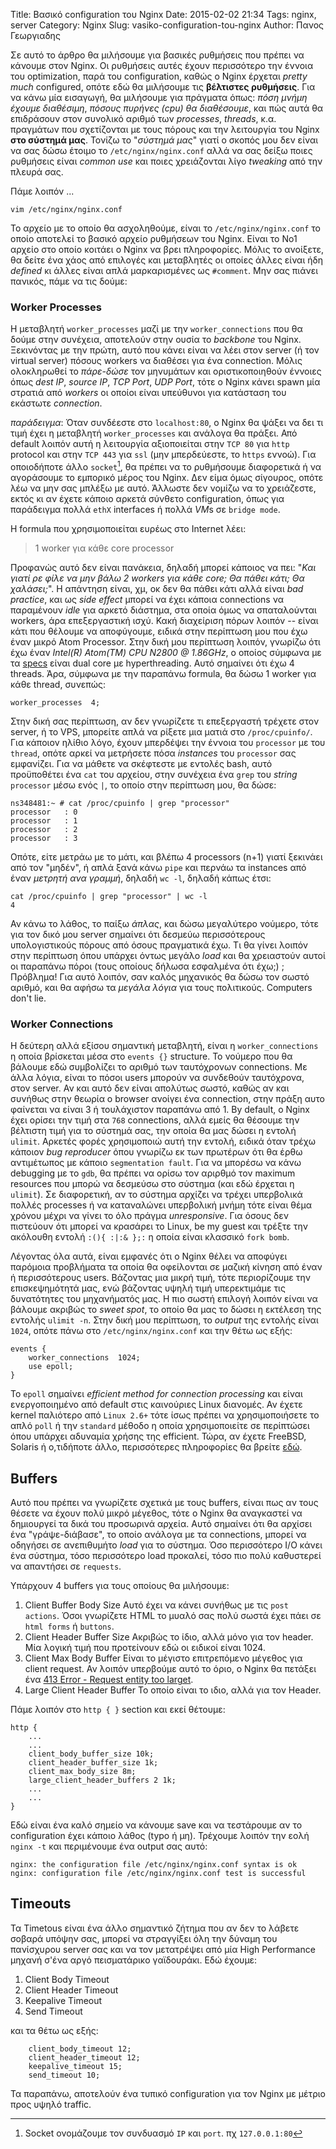 Title: Βασικό configuration του Nginx
Date: 2015-02-02 21:34
Tags: nginx, server
Category: Nginx
Slug: vasiko-configuration-tou-nginx
Author: Πανος Γεωργιαδης

Σε αυτό το άρθρο θα μιλήσουμε για βασικές ρυθμήσεις που πρέπει να κάνουμε
στον Nginx. Οι ρυθμήσεις αυτές έχουν περισσότερο την έννοια του 
optimization, παρά του configuration, καθώς ο Nginx έρχεται *pretty much*
configured, οπότε εδώ θα μιλήσουμε τις __βέλτιστες ρυθμήσεις__. Για να κάνω μία
εισαγωγή, θα μιλήσουμε για πράγματα όπως: *πόση μνήμη έχουμε διαθέσιμη*,
*πόσους πυρήνες (cpu) θα διαθέσουμε*, και πώς αυτά θα επιδράσουν 
στον συνολικό αριθμό των *processes*, *threads*, κ.α. πραγμάτων που σχετίζονται
με τους πόρους και την λειτουργία του Nginx __στο σύστημά μας__. Τονίζω το
"*σύστημά μας*" γιατί ο σκοπός μου δεν είναι να σας δώσω έτοιμο το 
`/etc/nginx/nginx.conf` αλλά να σας δείξω ποιες ρυθμήσεις είναι *common use*
και ποιες χρειάζονται λίγο *tweaking* από την πλευρά σας. 

Πάμε λοιπόν ...

```
vim /etc/nginx/nginx.conf
```

Το αρχείο με το οποίο θα ασχοληθούμε, είναι το `/etc/nginx/nginx.conf`
το οποίο αποτελεί το βασικό αρχείο ρυθμήσεων του Nginx. Είναι το Νο1
αρχείο στο οποίο κοιτάει ο Nginx να βρει πληροφορίες. Μόλις το ανοίξετε,
θα δείτε ένα χάος από επιλογές και μεταβλητές οι οποίες άλλες είναι ήδη
*defined* κι άλλες είναι απλά μαρκαρισμένες ως `#comment`. Μην σας πιάνει
πανικός, πάμε να τις δούμε:

### Worker Processes

Η μεταβλητή `worker_processes` μαζί με την `worker_connections` που θα δούμε
στην συνέχεια, αποτελούν στην ουσία το *backbone* του Nginx. Ξεκινόντας
με την πρώτη, αυτό που κάνει είναι να λέει στον server (ή τον virtual server)
πόσους workers να διαθέσει για ένα connection. Μόλις ολοκληρωθεί το
*πάρε-δώσε* τον μηνυμάτων και οριστικοποιηθούν έννοιες όπως *dest IP*,
*source IP*, *TCP Port*, *UDP Port*, τότε ο Nginx κάνει spawn μία στρατιά
από *workers* οι οποίοι είναι υπεύθυνοι για κατάσταση του εκάστωτε *connection*.

*παράδειγμα*: Όταν συνδέεστε στο `localhost:80`, ο Nginx θα ψάξει να δει τι τιμή
έχει η μεταβλητή `worker_processes` και ανάλογα θα πράξει. Από default λοιπόν
αυτή η λειτουργία αξιοποιείται στην `TCP 80` για `http` protocol και στην
`TCP 443` για `ssl` (μην μπερδεύεστε, το `https` εννοώ). Για οποιοδήποτε άλλο
`socket`[^1], θα πρέπει να το ρυθμήσουμε διαφορετικά ή να αγοράσουμε το
εμπορικό μέρος του Nginx. Δεν είμα όμως σίγουρος, οπότε λέω να μην σας μπλέξω
με αυτό. Άλλωστε δεν νομίζω να το χρειάζεστε, εκτός κι αν έχετε κάποιο
αρκετά σύνθετο configuration, όπως για παράδειγμα πολλά `ethX` interfaces
ή πολλά *VM*s σε `bridge mode`.

H formula που χρησιμοποιείται ευρέως στο Internet λέει:

> 1 worker για κάθε core processor

Προφανώς αυτό δεν είναι πανάκεια, δηλαδή μπορεί κάποιος να πει:
"*Και γιατί ρε φίλε να μην βάλω 2 workers για κάθε core; Θα πάθει κάτι;
Θα χαλάσει;*". Η απάντηση είναι, χμ, οκ δεν θα πάθει κάτι αλλά είναι
*bad practice*, και ως *side effect* μπορεί να έχει κάποια connections
να παραμένουν *idle* για αρκετό διάστημα, στα οποία όμως να σπαταλούνται
workers, άρα επεξεργαστική ισχύ. Κακή διαχείριση πόρων λοιπόν -- είναι κάτι
που θέλουμε να αποφύγουμε, ειδικά στην περίπτωση μου που έχω έναν μικρό
Atom Processor. Στην δική μου περίπτωση λοιπόν, γνωρίζω ότι έχω έναν
*Intel(R) Atom(TM) CPU N2800 @ 1.86GHz*, o οποίος σύμφωνα με τα 
[specs](http://ark.intel.com/products/58917/Intel-Atom-Processor-N2800-1M-Cache-1_86-GHz) είναι dual core με hyperthreading. Αυτό σημαίνει ότι έχω 4 threads.
Άρα, σύμφωνα με την παραπάνω formula, θα δώσω 1 worker για κάθε thread, συνεπώς:

```
worker_processes  4;
```

Στην δική σας περίπτωση, αν δεν γνωρίζετε τι επεξεργαστή τρέχετε στον server,
ή το VPS, μπορείτε απλά να ρίξετε μια ματιά στο `/proc/cpuinfo/`. Για κάποιον
ηλίθιο λόγο, έχουν μπερδέψει την έννοια του `processor` με του `thread`, οπότε
αρκεί να μετρήσετε πόσα *instances* του `processor` σας εμφανίζει. Για να μάθετε
να σκέφτεστε με εντολές bash, αυτό προϋποθέτει ένα `cat` του αρχείου, στην 
συνέχεια ένα `grep` του *string* `processor` μέσω ενός `|`, το οποίο στην περίπτωση μου, θα δώσε:

```
ns348481:~ # cat /proc/cpuinfo | grep "processor"
processor	: 0
processor	: 1
processor	: 2
processor	: 3
```

Οπότε, είτε μετράω με το μάτι, και βλέπω 4 processors (n+1) γιατί
ξεκινάει από τον "μηδέν", ή απλά ξανά κάνω `pipe` και περνάω τα instances
από έναν *μετρητή ανα γραμμή*, δηλαδή `wc -l`, δηλαδή κάπως έτσι:

```
cat /proc/cpuinfo | grep "processor" | wc -l
4
```

Αν κάνω το λάθος, το παίξω *άπλας*, και δώσω μεγαλύτερο νούμερο, τότε
για τον δικό μου server σημαίνει ότι δεσμεύω περισσότερους υπολογιστικούς
πόρους από όσους πραγματικά έχω. Τι θα γίνει λοιπόν στην περίπτωση όπου υπάρχει
όντως μεγάλο *load* και θα χρειαστούν αυτοί οι παραπάνω πόροι (τους οποίους
δήλωσα εσφαλμένα ότι έχω;) ; Πρόβλημα! Για αυτό λοιπόν, σαν καλός μηχανικός
θα δώσω τον σωστό αριθμό, και θα αφήσω τα *μεγάλα λόγια* για τους πολιτικούς.
Computers don't lie.

### Worker Connections

Η δεύτερη αλλά εξίσου σημαντική μεταβλητή, είναι η `worker_connections`
η οποία βρίσκεται μέσα στο `events {}` structure. Το νούμερο που θα βάλουμε εδώ
συμβολίζει το αριθμό των ταυτόχρονων connections. Με άλλα λόγια, είναι το
πόσοι users μπορούν να συνδεθούν ταυτόχρονα, στον server. Αν και αυτό δεν
είναι απολύτως σωστό, καθώς αν και συνήθως στην θεωρία ο browser ανοίγει
ένα connection, στην πράξη αυτο φαίνεται να είναι 3 ή τουλάχιστον παραπάνω
από 1. By default, ο Nginx έχει ορίσει την τιμή στα `768` connections, αλλά 
εμείς θα θέσουμε την βέλτιστη τιμή για το σύστημά σας, την οποία θα μας δώσει
η εντολή `ulimit`. Αρκετές φορές χρησιμοποιώ αυτή την εντολή, ειδικά όταν
τρέχω κάποιον *bug reproducer* όπου γνωρίζω εκ των πρωτέρων ότι θα έρθω
αντιμέτωπος με κάποιο `segmentation fault`. Για να μπορέσω να κάνω debugging
με το `gdb`, θα πρέπει να ορίσω τον αριρθμό τον maximum resources που μπορώ να
δεσμεύσω στο σύστημα (και εδώ έρχεται η `ulimit`). Σε διαφορετική, αν το σύστημα
αρχίζει να τρέχει υπερβολικά πολλές processes ή να καταναλώνει υπερβολική μνήμη
τότε είναι θέμα χρόνου μέχρι να γίνει το όλο πράγμα *unresponsive*. 
Για όσους δεν πιστεύουν ότι μπορεί να κρασάρει το Linux, be my guest και 
τρέξτε την ακόλουθη εντολή `:(){ :|:& };:` η οποία είναι κλασσικό `fork bomb`.

Λέγοντας όλα αυτά, είναι εμφανές ότι ο Nginx θέλει να αποφύγει παρόμοια προβλήματα τα οποία θα οφείλονται σε μαζική κίνηση από έναν ή περισσότερους users.
Βάζοντας μια μικρή τιμή, τότε περιορίζουμε την επισκεψημότητά μας, ενώ
βάζοντας υψηλή τιμή υπερεκτιμάμε τις δυνατότητες του μηχανήματός μας. Η πιο
σωστή επιλογή λοιπόν είναι να βάλουμε ακριβώς το *sweet spot*, το οποίο θα μας
το δώσει η εκτέλεση της εντολής `ulimit -n`. Στην δική μου περίπτωση, το
*output* της εντολής είναι `1024`, οπότε πάνω στο `/etc/nginx/nginx.conf` και
την θέτω ως εξής:

```
events {
    worker_connections  1024;
    use epoll;
}
```

Το `epoll` σημαίνει *efficient method for connection processing* και είναι
ενεργοποιημένο από default στις καινούριες Linux διανομές. Αν έχετε
kernel παλιότερο από `Linux 2.6+` τότε ίσως πρέπει να χρησιμοποιήσετε
το απλό `poll` ή την `standard` μέθοδο η οποία χρησιμοποιείτε σε περίπτώσει
όπου υπάρχει αδυναμία χρήσης της efficient. Τώρα, αν έχετε FreeBSD, Solaris ή ο,τιδήποτε άλλο, περισσότερες πληροφορίες θα βρείτε [εδώ](http://nginx.org/en/docs/events.html).

## Buffers
Αυτό που πρέπει να γνωρίζετε σχετικά με τους buffers, είναι πως αν τους θέσετε
να έχουν πολύ μικρό μέγεθος, τότε ο Nginx θα αναγκαστεί να δημιουργεί τα δικά
του προσωρινά αρχεία. Αυτό σημαίνει ότι θα αρχίσει ένα "γράψε-διάβασε",
το οποίο ανάλογα με τα connections, μπορεί να οδηγήσει σε ανεπιθυμήτο
*load* για το σύστημα. Όσο περισσότερο I/O κάνει ένα σύστημα, τόσο περισσότερο
load προκαλεί, τόσο πιο πολύ καθυστερεί να απαντήσει σε `requests`. 

Υπάρχουν 4 buffers για τους οποίους θα μιλήσουμε:
1) Client Buffer Body Size
   Αυτό έχει να κάνει συνήθως με τις `post actions`. Όσοι γνωρίζετε HTML
   το μυαλό σας πολύ σωστά έχει πάει σε `html forms` ή `buttons`.
2) Client Header Buffer Size
   Ακριβώς το ίδιο, αλλά μόνο για τον header. Μία λογική τιμή που προτείνουν
   εδώ οι ειδικοί είναι 1024.
3) Client Max Body Buffer
   Είναι το μέγιστο επιτρεπόμενο μέγεθος για client request. Αν λοιπόν υπερβούμε
   αυτό το όριο, ο Nginx θα πετάξει ένα [413 Error - Request entity too larget](https://www.google.de/webhp?sourceid=chrome-instant&ion=1&espv=2&ie=UTF-8#q=request%20entity%20too%20large%20413).
4) Large Client Header Buffer
   Το οποίο είναι το ιδιο, αλλά για τον Header.

Πάμε λοιπόν στο `http { }` section και εκεί θέτουμε:

```
http {
    ...
    ...	
    client_body_buffer_size 10k;
    client_header_buffer_size 1k;
    client_max_body_size 8m;
    large_client_header_buffers 2 1k;
    ...
    ...
}
```

Εδώ είναι ένα καλό σημείο να κάνουμε save και να τεστάρουμε
αν το configuration έχει κάποιο λάθος (typo ή μη). Τρέχουμε
λοιπόν την εολή `nginx -t` και περιμένουμε ένα output σας αυτό:

```
nginx: the configuration file /etc/nginx/nginx.conf syntax is ok
nginx: configuration file /etc/nginx/nginx.conf test is successful
```

## Timeouts
Τα Timetous είναι ένα άλλο σημαντικό ζήτημα που αν δεν το λάβετε σοβαρά 
υπόψην σας, μπορεί να στραγγίξει όλη την δύναμη του πανίσχυρου server σας
και να τον μετατρέψει από μία High Performance μηχανή σ'ένα αργό πεισματάρικο
γαϊδουράκι. Εδώ έχουμε:

1. Client Body Timeout
2. Client Header Timeout
3. Keepalive Timeout
4. Send Timeout

και τα θέτω ως εξής:

```
    client_body_timeout 12;
    client_header_timeout 12;
    keepalive_timeout 15;
    send_timeout 10;
```


Τα παραπάνω, αποτελούν ένα τυπικό configuration για τον Nginx με μέτριο
προς υψηλό traffic.

[^1]: Socket ονομάζουμε τον συνδυασμό `IP` και `port`. πχ `127.0.0.1:80`
